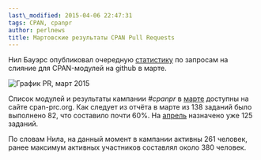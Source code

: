 ```yaml
---
last\_modified: 2015-04-06 22:47:31
tags: CPAN, cpanpr
author: perlnews
title: Мартовские результаты CPAN Pull Requests
---
```

Нил Бауэрс опубликовал очередную
[статистику](http://neilb.org/2015/04/03/prc-march-stats.html) по запросам на
слияние для CPAN-модулей на github в марте.

![График PR, март 2015](/i/2015-04-06-cpr.png)

Список модулей и результаты кампании _#cpanpr_ в
[марте](http://cpan-prc.org/march.html) доступны на сайте cpan-prc.org. Как
следует из отчёта в марте из 138 заданий было выполнено 82, что составило почти
60%. На [апрель](http://cpan-prc.org/april.html) назначено уже 125 заданий.

По словам Нила, на данный момент в кампании активны 261 человек, ранее максимум
активных участников составлял около 380 человек.
